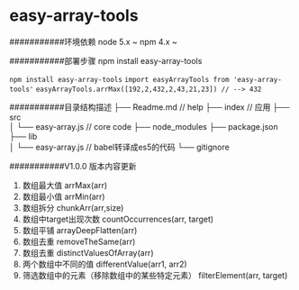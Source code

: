 easy-array-tools
===========================

###########环境依赖
node 5.x ~
npm 4.x ~

###########部署步骤
 npm install  easy-array-tools

 `npm install easy-array-tools`
 `import easyArrayTools from 'easy-array-tools'`
 `easyArrayTools.arrMax([192,2,432,2,43,21,23]) // --> 432`




###########目录结构描述
├── Readme.md                   // help
├── index                       // 应用
├── src                     
│   └── easy-array.js        // core code
├── node_modules
├── package.json
├── lib                      
│   └── easy-array.js       // babel转译成es5的代码
└── gitignore



###########V1.0.0 版本内容更新
1. 数组最大值  arrMax(arr)
2. 数组最小值  arrMin(arr)
3. 数组拆分   chunkArr(arr,size)
4. 数组中target出现次数     countOccurrences(arr, target)
5. 数组平铺  arrayDeepFlatten(arr)
6. 数组去重  removeTheSame(arr)
7. 数组去重  distinctValuesOfArray(arr)
8. 两个数组中不同的值     differentValue(arr1, arr2)
9. 筛选数组中的元素（移除数组中的某些特定元素）     filterElement(arr, target)
